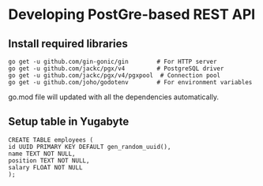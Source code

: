 # Developing PostGre-based REST API
## Install required libraries
```
go get -u github.com/gin-gonic/gin        # For HTTP server
go get -u github.com/jackc/pgx/v4         # PostgreSQL driver
go get -u github.com/jackc/pgx/v4/pgxpool  # Connection pool
go get -u github.com/joho/godotenv        # For environment variables
```
go.mod file will updated with all the dependencies automatically.

## Setup table in Yugabyte
```
CREATE TABLE employees (
id UUID PRIMARY KEY DEFAULT gen_random_uuid(),
name TEXT NOT NULL,
position TEXT NOT NULL,
salary FLOAT NOT NULL
);
```
